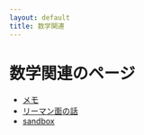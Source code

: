 ```yaml
---
layout: default
title: 数学関連
---
```


# 数学関連のページ

- [メモ](math/memo.html)
- [リーマン面の話](math/Riemann_surface/)
- [sandbox](math/sandbox.html)


